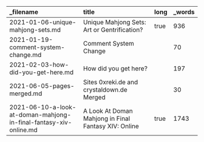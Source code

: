 | _filename                                                         | title                                                | long | _words |
| :---------------------------------------------------------------- | :--------------------------------------------------- | :--- | :----- |
| 2021-01-06-unique-mahjong-sets.md                                 | Unique Mahjong Sets: Art or Gentrification?          | true | 936    |
| 2021-01-19-comment-system-change.md                               | Comment System Change                                |      | 70     |
| 2021-02-03-how-did-you-get-here.md                                | How did you get here?                                |      | 197    |
| 2021-06-05-pages-merged.md                                        | Sites 0xreki.de and crystaldown.de Merged            |      | 30     |
| 2021-06-10-a-look-at-doman-mahjong-in-final-fantasy-xiv-online.md | A Look At Doman Mahjong in Final Fantasy XIV: Online | true | 1743   |
